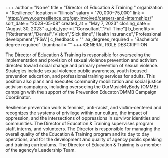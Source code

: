 +++
author = "None"
title = "Director of Education & Training "
organization = "Resilience"
location = "Illinois"
salary = "$70,000-$75,000"
link = "https://www.ourresilience.org/get-involved/careers-and-internships/"
sort_date = "2023-05-08"
created_at = "May 7, 2023"
closing_date = "August 30, 2023"
a_job_type = ["Consultant","Full Time"]
b_benefits = ["Retirement","Dental","Vision","Sick time","Health Insurance","Professional development","FSA"]
c_feedback = ""
aa_degrees_required = "Bachelor's degree required"
thumbnail = ""
+++
GENERAL ROLE DESCRIPTION

The Director of Education & Training is responsible for overseeing the implementation and provision of sexual violence prevention and activism directed toward social change and primary prevention of sexual violence. Strategies include sexual violence public awareness, youth focused prevention education, and professional training services for adults. This position also plans and executes community mobilization and social justice activism campaigns, including overseeing the OurMusicMyBody (OMMB) campaign with the support of the Prevention Educator/OMMB Campaign Coordinator. 

Resilience prevention work is feminist, anti-racist, and victim-centered and recognizes the systems of privilege within our culture, the impact of oppression, and the intersections of oppressions in survivor identities and communities. The Director of Education & Training supervises program staff, interns, and volunteers. The Director is responsible for managing the overall quality of the Education & Training program and its day to day operations, and for the development and quality of agency public speaking and training curriculums. The Director of Education & Training is a member of the agency’s Leadership Team.